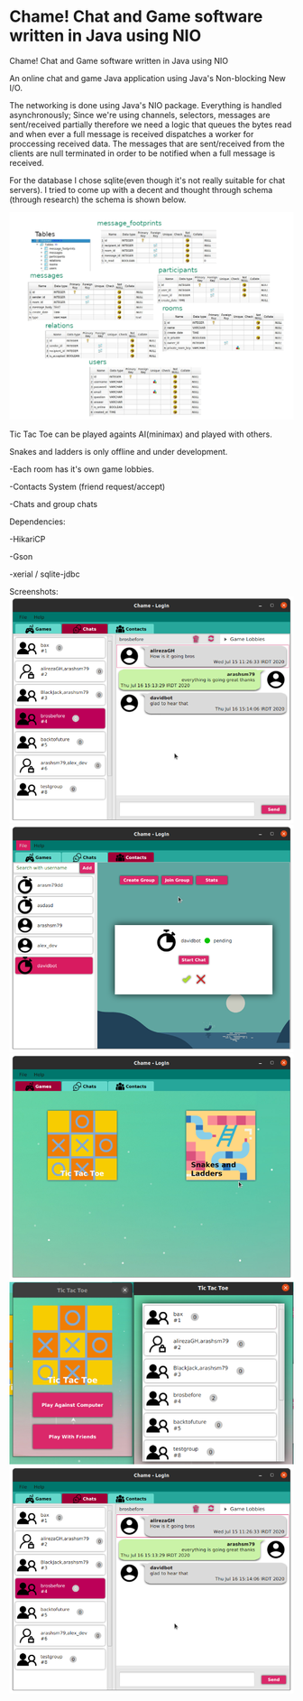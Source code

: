 # Chame! Chat and Game software written in Java using NIO

Chame! Chat and Game software written in Java using NIO


An online chat and game Java application using Java's Non-blocking New I/O.

The networking is done using Java's NIO package. Everything is handled asynchronously; Since we're using channels, selectors, messages are sent/received partially therefore we need a logic that queues the bytes read and when ever a full message is received dispatches a worker for proccessing received data. The messages that are sent/received from the clients are null terminated in order to be notified when a full message is received.

For the database I chose sqlite(even though it's not really suitable for chat servers). I tried to come up with a decent and thought through schema (through research) the schema is shown below.

 ![Alt text](/screenshots/db-schema.png?raw=true "Database Schema")


Tic Tac Toe can be played againts AI(minimax) and played with others.

Snakes and ladders is only offline and under development.

-Each room has it's own game lobbies.

-Contacts System (friend request/accept)

-Chats and group chats




Dependencies:

-HikariCP

-Gson

-xerial / sqlite-jdbc 



Screenshots:
 ![Alt text](/screenshots/1.png?raw=true "Chat")
 ![Alt text](/screenshots/2.png?raw=true "Contacts")
 ![Alt text](/screenshots/3.png?raw=true "Games")
 ![Alt text](/screenshots/5.png?raw=true "Tic Tac Toe")
 ![Alt text](/screenshots/1.png?raw=true "Chat Game Lobby")
 
 
 
 
 

